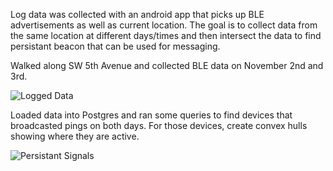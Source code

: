 Log data was collected with an android app that picks up BLE advertisements
as well as current location. The goal is to collect data from the same
location at different days/times and then intersect the data to find
persistant beacon that can be used for messaging.

Walked along SW 5th Avenue and collected BLE data on November 2nd and 3rd.

![Logged Data](https://github.com/meyersj/explore/blob/master/research/logged_data.png)

Loaded data into Postgres and ran some queries to find devices that broadcasted
pings on both days. For those devices, create convex hulls showing where
they are active.

![Persistant Signals](https://github.com/meyersj/explore/blob/master/research/persistant_signals.png)
    

